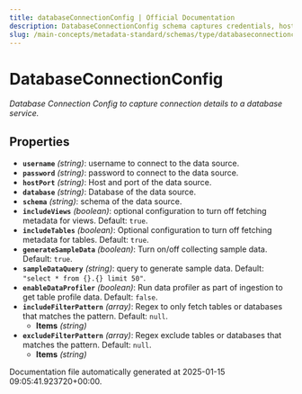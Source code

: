 ```yaml
---
title: databaseConnectionConfig | Official Documentation
description: DatabaseConnectionConfig schema captures credentials, hosts, and configs used for source connections.
slug: /main-concepts/metadata-standard/schemas/type/databaseconnectionconfig
---
```


# DatabaseConnectionConfig

*Database Connection Config to capture connection details to a database service.*

## Properties

- **`username`** *(string)*: username to connect  to the data source.
- **`password`** *(string)*: password to connect  to the data source.
- **`hostPort`** *(string)*: Host and port of the data source.
- **`database`** *(string)*: Database of the data source.
- **`schema`** *(string)*: schema of the data source.
- **`includeViews`** *(boolean)*: optional configuration to turn off fetching metadata for views. Default: `true`.
- **`includeTables`** *(boolean)*: Optional configuration to turn off fetching metadata for tables. Default: `true`.
- **`generateSampleData`** *(boolean)*: Turn on/off collecting sample data. Default: `true`.
- **`sampleDataQuery`** *(string)*: query to generate sample data. Default: `"select * from {}.{} limit 50"`.
- **`enableDataProfiler`** *(boolean)*: Run data profiler as part of ingestion to get table profile data. Default: `false`.
- **`includeFilterPattern`** *(array)*: Regex to only fetch tables or databases that matches the pattern. Default: `null`.
  - **Items** *(string)*
- **`excludeFilterPattern`** *(array)*: Regex exclude tables or databases that matches the pattern. Default: `null`.
  - **Items** *(string)*


Documentation file automatically generated at 2025-01-15 09:05:41.923720+00:00.
